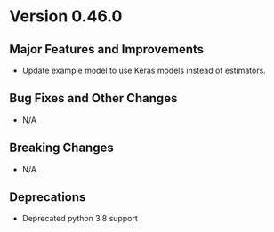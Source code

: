# Version 0.46.0

## Major Features and Improvements

*  Update example model to use Keras models instead of estimators.

## Bug Fixes and Other Changes

*   N/A

## Breaking Changes

*   N/A

## Deprecations

*  Deprecated python 3.8 support
